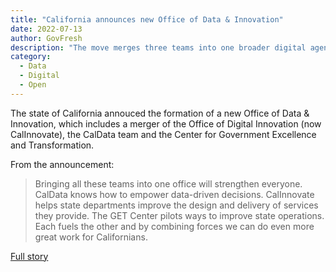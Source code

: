 ```yaml
---
title: "California announces new Office of Data & Innovation"
date: 2022-07-13
author: GovFresh
description: "The move merges three teams into one broader digital agency."
category:
  - Data
  - Digital
  - Open
---
```


The state of California annouced the formation of a new Office of Data & Innovation, which includes a merger of the Office of Digital Innovation (now CalInnovate), the CalData team and the Center for Government Excellence and Transformation.

From the announcement:

> Bringing all these teams into one office will strengthen everyone. CalData knows how to empower data-driven decisions. CalInnovate helps state departments improve the design and delivery of services they provide. The GET Center pilots ways to improve state operations. Each fuels the other and by combining forces we can do even more great work for Californians.

[Full story](https://innovation.ca.gov/blog/posts/we-are-now-the-office-of-data-and-innovation/)